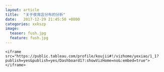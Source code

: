 ```yaml
---
layout: article
title:  "关于夜宵店分布的分析"
date:   2017-12-29 21:45:50 +0800
categories: xxkszp
image:
  teaser: fush.jpg
  feature: fush.jpg
---
```


	<iframe src="https://public.tableau.com/profile/koujii#!/vizhome/yexiao/1_1?publish=yes&publish=yes/Dashboard1?:showVizHome=no&:embed=true"></iframe>